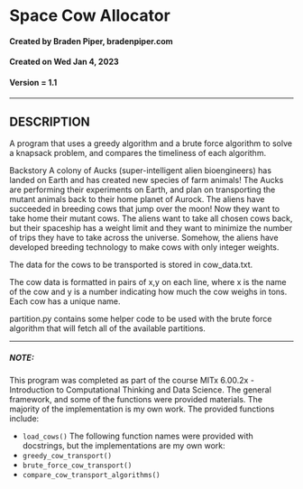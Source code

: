 # Space Cow Allocator
#### Created by Braden Piper, bradenpiper.com
#### Created on Wed Jan 4, 2023
#### Version = 1.1
---
## DESCRIPTION
A program that uses a greedy algorithm and a brute force algorithm to solve a
knapsack problem, and compares the timeliness of each algorithm.

Backstory
A colony of Aucks (super-intelligent alien bioengineers) has landed on Earth 
and has created new species of farm animals! The Aucks are performing their
experiments on Earth, and plan on transporting the mutant animals back to their
home planet of Aurock.
The aliens have succeeded in breeding cows that jump over the moon! Now they
want to take home their mutant cows. The aliens want to take all chosen cows
back, but their spaceship has a weight limit and they want to minimize the
number of trips they have to take across the universe. Somehow, the aliens
have developed breeding technology to make cows with only integer weights.

The data for the cows to be transported is stored in cow_data.txt.

The cow data is formatted in pairs of x,y on each line, where x is the name
of the cow and y is a number indicating how much the cow weighs in tons. Each
cow has a unique name.

partition.py contains some helper code to be used with the brute force algorithm
that will fetch all of the available partitions.

---
##### NOTE:
This program was completed as part of the course MITx 6.00.2x - Introduction
to Computational Thinking and Data Science. The general framework, and some
of the functions were provided materials. The majority of the implementation is
my own work.
The provided functions include:
- `load_cows()`
The following function names were provided with docstrings, but the implementations
are my own work:
- `greedy_cow_transport()`
- `brute_force_cow_transport()`
- `compare_cow_transport_algorithms()`